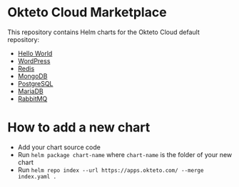 # Okteto Cloud Marketplace

This repository contains Helm charts for the Okteto Cloud default repository:

- [Hello World](https://github.com/okteto/charts/hello-world)
- [WordPress](https://github.com/okteto/charts/wordpress)
- [Redis](https://github.com/okteto/charts/redis)
- [MongoDB](https://github.com/okteto/charts/mongodb)
- [PostgreSQL](https://github.com/okteto/charts/postgresql)
- [MariaDB](https://github.com/okteto/charts/mariadb)
- [RabbitMQ](https://github.com/okteto/charts/rabbitmq)


# How to add a new chart

- Add your chart source code
- Run `helm package chart-name` where `chart-name` is the folder of your new chart
- Run `helm repo index --url https://apps.okteto.com/ --merge index.yaml .`
